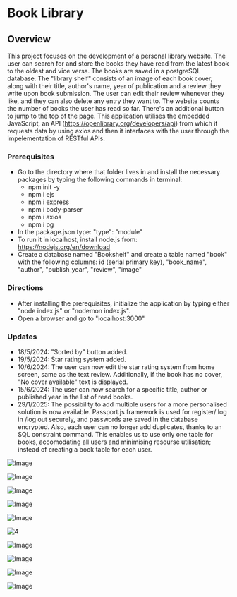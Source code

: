 # Book Library
## Overview
This project focuses on the development of a personal library website. The user can search for and store the books they have read from the latest book to the oldest and vice versa. The books are saved in a postgreSQL database.
The "library shelf" consists of an image of each book cover, along with their title, author's name, year of publication and a review they write upon book submission.
The user can edit their review whenever they like, and they can also delete any entry they want to.
The website counts the number of books the user has read so far. 
There's an additional button to jump to the top of the page.
This application utilises the embedded JavaScript, an API (https://openlibrary.org/developers/api) from which it requests data by using axios and then it interfaces with the user through the impelementation of RESTful APIs.
### Prerequisites
- Go to the directory where that folder lives in and install the necessary packages by typing the following commands in terminal:
  - npm init -y
  - npm i ejs
  - npm i express
  - npm i body-parser
  - npm i axios
  - npm i pg
- In the package.json type: "type": "module"
- To run it in localhost, install node.js from: https://nodejs.org/en/download
- Create a database named "Bookshelf" and create a table named "book" with the following columns: id (serial primary key), "book_name", "author", "publish_year", "review", "image"
### Directions 
- After installing the prerequisites, initialize the application by typing either "node index.js" or "nodemon index.js".
- Open a browser and go to "localhost:3000"
### Updates
- 18/5/2024: "Sorted by" button added.
- 19/5/2024: Star rating system added.
- 10/6/2024: The user can now edit the star rating system from home screen, same as the text review. Additionally, if the book has no cover, "Νo cover available" text is displayed.
- 15/6/2024: The user can now search for a specific title, author or published year in the list of read books.
- 29/1/2025: The possibility to add multiple users for a more personalised solution is now available. Passport.js framework is used for register/ log in /log out securely, and passwords are saved in the database encrypted. Also, each user can no longer add duplicates, thanks to an SQL constraint command. This enables us to use only one table for books, accomodating all users and minimising resourse utilisation; instead of creating a book table for each user.

![Image](https://github.com/user-attachments/assets/d2974018-e778-46bf-ada6-8c5da97416c4)

![Image](https://github.com/user-attachments/assets/a8d31b58-a7cd-4461-be63-8f037691195f)

![Image](https://github.com/user-attachments/assets/f5db7e78-6e38-401f-9740-322eb6c704ea)

![Image](https://github.com/user-attachments/assets/3186cdf1-2431-4ce7-8adb-5e133af8de22)

![Image](https://github.com/user-attachments/assets/136f80d1-d1d3-4994-b54c-3dea221e053e)

![4](https://github.com/Stratosss/BookLibrary/assets/157527268/fa2f191e-49d1-4632-8f53-e1caa4db26da)

![Image](https://github.com/user-attachments/assets/a5ecd78c-7b4f-45dc-84e0-609ca587a057)

![Image](https://github.com/user-attachments/assets/8c464b27-371f-4d22-91d2-c378a9ff90a3)

![Image](https://github.com/user-attachments/assets/f1748ee1-c26c-4e8a-aee7-54fc7dd20f1f)

![Image](https://github.com/user-attachments/assets/8953192b-1cf0-4cce-90dd-5e4b6a52a0e2)
